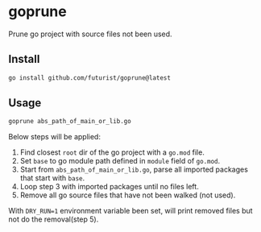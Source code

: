 # goprune

Prune go project with source files not been used.

## Install

```sh
go install github.com/futurist/goprune@latest
```

## Usage

```sh
goprune abs_path_of_main_or_lib.go
```

Below steps will be applied:

1. Find closest `root` dir of the go project with a `go.mod` file.
2. Set `base` to go module path defined in `module` field of `go.mod`.
3. Start from `abs_path_of_main_or_lib.go`, parse all imported packages that start with `base`.
4. Loop step 3 with imported packages until no files left.
5. Remove all go source files that have not been walked (not used).

With `DRY_RUN=1` environment variable been set, will print removed files but not do the removal(step 5).
